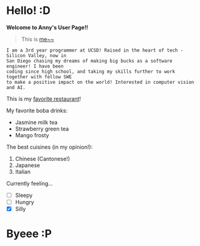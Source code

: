 # Hello! :D
**Welcome to Anny's User Page!!**
> This is [me~~](https://github.com/ayynny/CSE110/assets/61796361/47fa3192-bed5-4927-8177-9843c77e6d12)

```
I am a 3rd year programmer at UCSD! Raised in the heart of tech - Silicon Valley, now in
San Diego chasing my dreams of making big bucks as a software engineer! I have been
coding since high school, and taking my skills further to work together with fellow SWE
to make a positive impact on the world! Interested in computer vision and AI.
```

This is my [favorite restaurant](https://www.yelp.com/biz/poke-koma-alameda)!

My favorite boba drinks:
* Jasmine milk tea
* Strawberry green tea
* Mango frosty

The best cuisines (in my opinion!):
1. Chinese (Cantonese!)
2. Japanese
3. Italian

Currently feeling...
- [ ] Sleepy
- [ ] Hungry
- [x] Silly

# Byeee :P


